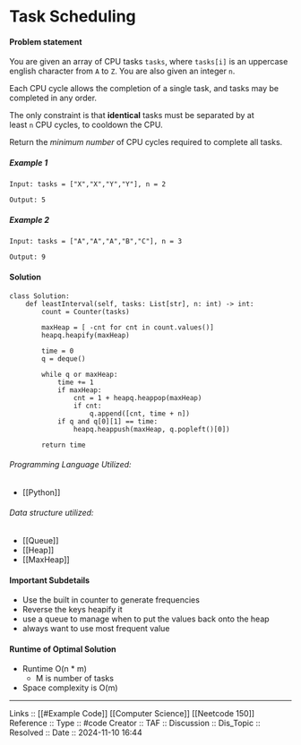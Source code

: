 # Task Scheduling

#### Problem statement

You are given an array of CPU tasks `tasks`, where `tasks[i]` is an uppercase english character from `A` to `Z`. You are also given an integer `n`.

Each CPU cycle allows the completion of a single task, and tasks may be completed in any order.

The only constraint is that **identical** tasks must be separated by at least `n` CPU cycles, to cooldown the CPU.

Return the _minimum number_ of CPU cycles required to complete all tasks.
##### Example 1
```
Input: tasks = ["X","X","Y","Y"], n = 2

Output: 5
```
##### Example 2
```
Input: tasks = ["A","A","A","B","C"], n = 3

Output: 9
```
#### Solution
```
class Solution:
    def leastInterval(self, tasks: List[str], n: int) -> int:
        count = Counter(tasks)

        maxHeap = [ -cnt for cnt in count.values()]
        heapq.heapify(maxHeap)
        
        time = 0
        q = deque()

        while q or maxHeap:
            time += 1
            if maxHeap:
                cnt = 1 + heapq.heappop(maxHeap)
                if cnt:
                    q.append([cnt, time + n])
            if q and q[0][1] == time:
                heapq.heappush(maxHeap, q.popleft()[0])

        return time
```

###### Programming Language Utilized:

- [[Python]]
###### Data structure utilized:

- [[Queue]]
- [[Heap]]
- [[MaxHeap]]
#### Important Subdetails
- Use the built in counter to generate frequencies
- Reverse the keys heapify it
- use a queue to manage when to put the values back onto the heap
- always want to use most frequent value
#### Runtime of Optimal Solution

- Runtime O(n * m)
	- M is number of tasks
- Space complexity is O(m)
---
Links :: [[#Example Code]] [[Computer Science]] [[Neetcode 150]]
Reference ::
Type :: #code
Creator ::
TAF ::
Discussion ::
Dis_Topic :: 
Resolved ::
Date :: 2024-11-10 16:44

